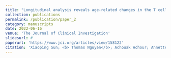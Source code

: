 ```yaml
---
title: "Longitudinal analysis reveals age-related changes in the T cell receptor repertoire of human T cell subsets"
collection: publications
permalink: /publication/paper_2
category: manuscripts
date: 2022-06-16
venue: 'The Journal of Clinical Investigation'
slidesurl: #
paperurl: 'https://www.jci.org/articles/view/158122'
citation: 'Xiaoping Sun; <b> Thomas Nguyen</b>; Achouak Achour; Annette Ko; Jeffrey Cifello; Chen Ling; Jay Sharma; Toyoko Hiroi; Yongqing Zhang; Chee W. Chia; William Wood III; Wells W. Wu; Linda Zuckley; Je-Nie Phue; Kevin G. Becker; Rong-Fong Shen; Luigi Ferrucci; Nan-ping Weng'
---
```

